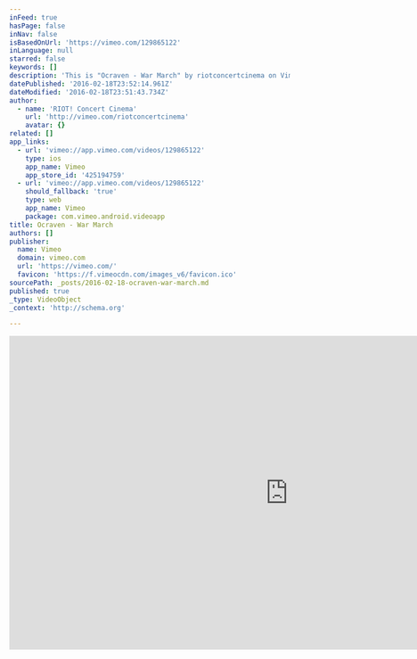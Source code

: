 ```yaml
---
inFeed: true
hasPage: false
inNav: false
isBasedOnUrl: 'https://vimeo.com/129865122'
inLanguage: null
starred: false
keywords: []
description: 'This is "Ocraven - War March" by riotconcertcinema on Vimeo, the home for high quality videos and the people who love them.'
datePublished: '2016-02-18T23:52:14.961Z'
dateModified: '2016-02-18T23:51:43.734Z'
author:
  - name: 'RIOT! Concert Cinema'
    url: 'http://vimeo.com/riotconcertcinema'
    avatar: {}
related: []
app_links:
  - url: 'vimeo://app.vimeo.com/videos/129865122'
    type: ios
    app_name: Vimeo
    app_store_id: '425194759'
  - url: 'vimeo://app.vimeo.com/videos/129865122'
    should_fallback: 'true'
    type: web
    app_name: Vimeo
    package: com.vimeo.android.videoapp
title: Ocraven - War March
authors: []
publisher:
  name: Vimeo
  domain: vimeo.com
  url: 'https://vimeo.com/'
  favicon: 'https://f.vimeocdn.com/images_v6/favicon.ico'
sourcePath: _posts/2016-02-18-ocraven-war-march.md
published: true
_type: VideoObject
_context: 'http://schema.org'

---
```

<iframe src="https://cdn.embedly.com/widgets/media.html?src=https%3A%2F%2Fplayer.vimeo.com%2Fvideo%2F129865122&amp;url=https%3A%2F%2Fvimeo.com%2F129865122&amp;image=http%3A%2F%2Fi.vimeocdn.com%2Fvideo%2F521512558_1280.jpg&amp;key=b7d04c9b404c499eba89ee7072e1c4f7&amp;type=text%2Fhtml&amp;schema=vimeo" width="1000" height="563" scrolling="no" frameborder="0" allowfullscreen="allowfullscreen" style=""></iframe>